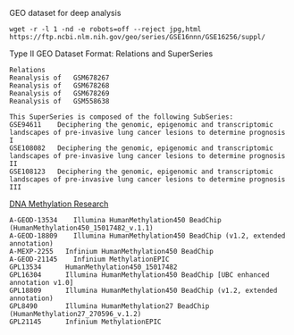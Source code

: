 GEO dataset for deep analysis
```
wget -r -l 1 -nd -e robots=off --reject jpg,html https://ftp.ncbi.nlm.nih.gov/geo/series/GSE16nnn/GSE16256/suppl/

```
Type II GEO Dataset Format: Relations and SuperSeries
```
Relations
Reanalysis of	GSM678267
Reanalysis of	GSM678268
Reanalysis of	GSM678269
Reanalysis of	GSM558638

This SuperSeries is composed of the following SubSeries:
GSE94611	Deciphering the genomic, epigenomic and transcriptomic landscapes of pre-invasive lung cancer lesions to determine prognosis I
GSE108082	Deciphering the genomic, epigenomic and transcriptomic landscapes of pre-invasive lung cancer lesions to determine prognosis II
GSE108123	Deciphering the genomic, epigenomic and transcriptomic landscapes of pre-invasive lung cancer lesions to determine prognosis III
```
[DNA Methylation Research](https://www.ncbi.nlm.nih.gov/geo/browse/?view=series&platform=13534&display=20&zsort=date)
```
A-GEOD-13534	Illumina HumanMethylation450 BeadChip (HumanMethylation450_15017482_v.1.1)
A-GEOD-18809	Illumina HumanMethylation450 BeadChip (v1.2, extended annotation)
A-MEXP-2255	  Infinium HumanMethylation450 BeadChip
A-GEOD-21145	Infinium MethylationEPIC 
GPL13534      HumanMethylation450_15017482
GPL16304      Illumina HumanMethylation450 BeadChip [UBC enhanced annotation v1.0]
GPL18809      Illumina HumanMethylation450 BeadChip (v1.2, extended annotation)
GPL8490	      Illumina HumanMethylation27 BeadChip (HumanMethylation27_270596_v.1.2)
GPL21145      Infinium MethylationEPIC
```


